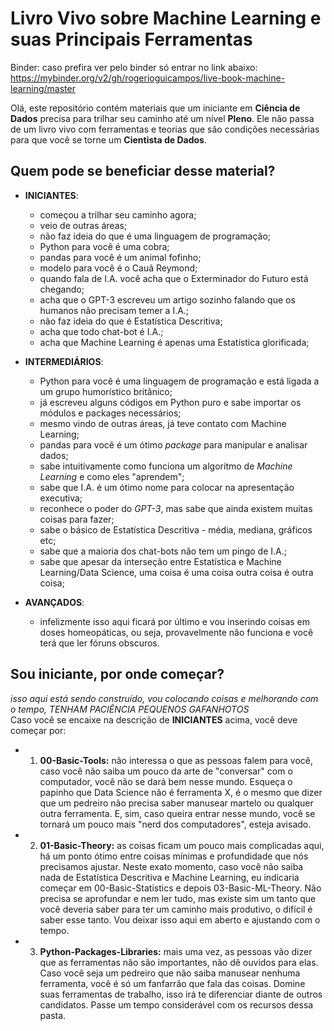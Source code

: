 # Livro Vivo sobre Machine Learning e suas Principais Ferramentas

Binder: caso prefira ver pelo binder só entrar no link abaixo:<br>
https://mybinder.org/v2/gh/rogerioguicampos/live-book-machine-learning/master

Olá, este repositório contém materiais que um iniciante em **Ciência de Dados** precisa para trilhar seu caminho até um nível **Pleno**. Ele não passa de um livro vivo com ferramentas e teorias que são condições necessárias para que você se torne um **Cientista de Dados**.

## Quem pode se beneficiar desse material?
- **INICIANTES**: 
  - começou a trilhar seu caminho agora; 
  - veio de outras áreas;
  - não faz ideia do que é uma linguagem de programação;
  - Python para você é uma cobra;
  - pandas para você é um animal fofinho;
  - modelo para você é o Cauã Reymond;
  - quando fala de I.A. você acha que o Exterminador do Futuro está chegando;
  - acha que o GPT-3 escreveu um artigo sozinho falando que os humanos não precisam temer a I.A.;
  - não faz ideia do que é Estatística Descritiva;
  - acha que todo chat-bot é I.A.;
  - acha que Machine Learning é apenas uma Estatística glorificada;<br>
  
- **INTERMEDIÁRIOS**:
  - Python para você é uma linguagem de programação e está ligada a um grupo humorístico britânico;
  - já escreveu alguns códigos em Python puro e sabe importar os módulos e packages necessários;
  - mesmo vindo de outras áreas, já teve contato com Machine Learning;
  - pandas para você é um ótimo *package* para manipular e analisar dados;
  - sabe intuitivamente como funciona um algoritmo de *Machine Learning* e como eles "aprendem";
  - sabe que I.A. é um ótimo nome para colocar na apresentação executiva;
  - reconhece o poder do *GPT-3*, mas sabe que ainda existem muitas coisas para fazer;
  - sabe o básico de Estatística Descritiva - média, mediana, gráficos etc;
  - sabe que a maioria dos chat-bots não tem um pingo de I.A.;
  - sabe que apesar da interseção entre Estatística e Machine Learning/Data Science, uma coisa é uma coisa outra coisa é outra coisa;
  
- **AVANÇADOS**:
  - infelizmente isso aqui ficará por último e vou inserindo coisas em doses homeopáticas, ou seja, provavelmente não funciona e você terá que ler fóruns obscuros.
  
## Sou iniciante, por onde começar?
*isso aqui está sendo construído, vou colocando coisas e melhorando com o tempo, TENHAM PACIÊNCIA PEQUENOS GAFANHOTOS*<br>
Caso você se encaixe na descrição de **INICIANTES** acima, você deve começar por:

- 1) **00-Basic-Tools:** não interessa o que as pessoas falem para você, caso você não saiba um pouco da arte de "conversar" com o computador, você não se dará bem nesse mundo. Esqueça o papinho que Data Science não é ferramenta X, é o mesmo que dizer que um pedreiro não precisa saber manusear martelo ou qualquer outra ferramenta. E, sim, caso queira entrar nesse mundo, você se tornará um pouco mais "nerd dos computadores", esteja avisado.

- 2) **01-Basic-Theory:** as coisas ficam um pouco mais complicadas aqui, há um ponto ótimo entre coisas mínimas e profundidade que nós precisamos ajustar. Neste exato momento, caso você não saiba nada de Estatística Descritiva e Machine Learning, eu indicaria começar em 00-Basic-Statistics e depois 03-Basic-ML-Theory. Não precisa se aprofundar e nem ler tudo, mas existe sim um tanto que você deveria saber para ter um caminho mais produtivo, o difícil é saber esse tanto. Vou deixar isso aqui em aberto
e ajustando com o tempo.

- 3) **Python-Packages-Libraries:** mais uma vez, as pessoas vão dizer que as ferramentas não são importantes, não dê ouvidos para elas. Caso você seja um pedreiro que não saiba manusear nenhuma ferramenta, você é só um fanfarrão que fala das coisas. Domine suas ferramentas de trabalho, isso irá te diferenciar diante de outros candidatos. Passe um tempo considerável com os recursos dessa pasta.